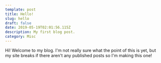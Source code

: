```yaml
---
template: post
title: Hello!
slug: hello
draft: false
date: 2019-05-19T02:01:56.115Z
description: My first blog post.
category: Misc
---
```

Hi! Welcome to my blog. I'm not really sure what the point of this is yet, but my site breaks if there aren't any published posts so I'm making this one!
